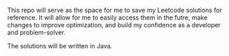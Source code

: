 This repo will serve as the space for me to save my Leetcode solutions for reference. It will allow for me to easily access them in the futre, make changes to improve optimization, and build my confidence as a developer and problem-solver.

The solutions will be written in Java.

